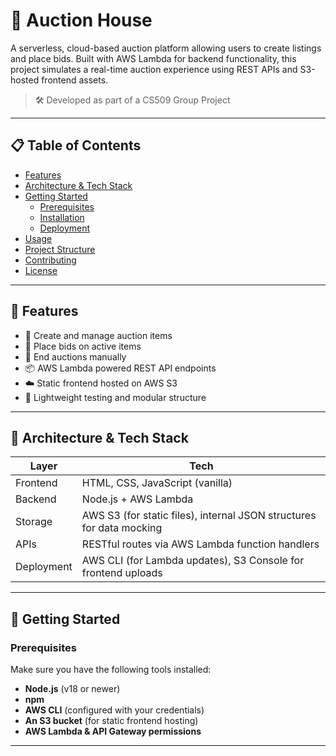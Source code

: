 # 🏦 Auction House

A serverless, cloud-based auction platform allowing users to create listings and place bids. Built with AWS Lambda for backend functionality, this project simulates a real-time auction experience using REST APIs and S3-hosted frontend assets.

> 🛠️ Developed as part of a CS509 Group Project

---

## 📋 Table of Contents

- [Features](#features)  
- [Architecture & Tech Stack](#architecture--tech-stack)  
- [Getting Started](#getting-started)  
  - [Prerequisites](#prerequisites)  
  - [Installation](#installation)  
  - [Deployment](#deployment)  
- [Usage](#usage)  
- [Project Structure](#project-structure)  
- [Contributing](#contributing)  
- [License](#license)

---

## 🚀 Features

- 🧾 Create and manage auction items
- 💸 Place bids on active items
- 🛑 End auctions manually
- 📦 AWS Lambda powered REST API endpoints
- ☁️ Static frontend hosted on AWS S3
- 🧪 Lightweight testing and modular structure

---

## 🧱 Architecture & Tech Stack

| Layer        | Tech                                                                 |
|--------------|----------------------------------------------------------------------|
| Frontend     | HTML, CSS, JavaScript (vanilla)                                      |
| Backend      | Node.js + AWS Lambda                                                 |
| Storage      | AWS S3 (for static files), internal JSON structures for data mocking |
| APIs         | RESTful routes via AWS Lambda function handlers                      |
| Deployment   | AWS CLI (for Lambda updates), S3 Console for frontend uploads        |

---

## 🧰 Getting Started

### Prerequisites

Make sure you have the following tools installed:

- **Node.js** (v18 or newer)
- **npm**
- **AWS CLI** (configured with your credentials)
- **An S3 bucket** (for static frontend hosting)
- **AWS Lambda & API Gateway permissions**

---

